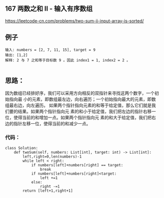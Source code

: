 ##  167 两数之和 II - 输入有序数组


https://leetcode-cn.com/problems/two-sum-ii-input-array-is-sorted/


## 例子
```
输入: numbers = [2, 7, 11, 15], target = 9
输出: [1,2]
解释: 2 与 7 之和等于目标数 9 。因此 index1 = 1, index2 = 2 。
 
```

## 思路：

因为数组已经排好序，我们可以采用方向相反的双指针来寻找这两个数字，一个初始指向最
小的元素，即数组最左边，向右遍历；一个初始指向最大的元素，即数组最右边，向左遍历。
如果两个指针指向元素的和等于给定值，那么它们就是我们要的结果。如果两个指针指向元
素的和小于给定值，我们把左边的指针右移一位，使得当前的和增加一点。如果两个指针指向元
素的和大于给定值，我们把右边的指针左移一位，使得当前的和减少一点。
 
### 代码：
 
```
class Solution:
    def twoSum(self, numbers: List[int], target: int) -> List[int]:
        left,right=0,len(numbers)-1
        while left < right:
            if numbers[left]+numbers[right] == target:
                break
            if numbers[left]+numbers[right]<target:
                left +=1
            else:
                right -=1
        return [left+1,right+1]

```

